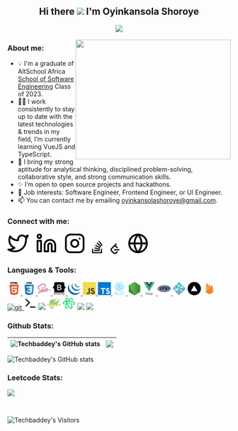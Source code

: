 <h2 align="center">Hi there <img src="https://media.giphy.com/media/hvRJCLFzcasrR4ia7z/giphy.gif" width="25px"></a> I'm Oyinkansola Shoroye </h2>

<p align="center">
  <a href="https://github.com/ghostdev-labs/readme-typing-svg"><img src="https://readme-typing-svg.herokuapp.com/?lines=I%20loveee%20Technology!%20😍;I%20am%20a%20Software%20Developer,%20Technical%20Writer;I%20am%20passionate%20about%20all%20aspects%20of%20Tech.;I%20am%20an%20Entrepreneur.&font=Fira%20Code&center=true&width=550&height=45&color=#3498db&vCenter=true&size=22&pause=1000"></a>
</p>

<img  src="https://user-images.githubusercontent.com/105108549/190127191-945c97b4-f2e8-47fe-b1da-ff678d31c0ed.gif" height="270px" width="350px" align="right" />


### About me:
- 💡 I'm a graduate of AltSchool Africa [School of Software Engineering](https://altschoolafrica.com/schools/engineering) Class of 2023.
- 👨‍💻 I work consistently to stay up to date with the latest technologies & trends in my field, I’m currently learning VueJS and TypeScript.
- 🔭 I bring my strong aptitude for analytical thinking, disciplined problem-solving, collaborative style, and strong communication skills.
- ✨ I’m open to open source projects and hackathons.
- 💼 Job interests: Software Engineer, Frontend Engineer, or UI Engineer.
- 📫 You can contact me by emailing oyinkansolashoroye@gmail.com.


### Connect with me:
[![website](./img/twitter-light.svg)](https://twitter.com/techbaddey)
&nbsp;&nbsp;
[![website](./img/linkedin-light.svg)](https://www.linkedin.com/in/oyinkansola-shoroye)
&nbsp;&nbsp;
[![website](./img/instagram-light.svg)](https://instagram.com/oyinkansola_shoroye)
&nbsp;&nbsp;
<a href="https://stackoverflow.com/users/19193399/oyinkansola-shoroye" target="_blank"><img src="./img/images-removebg-preview.png" width="24px" alt="stackOverflow" /></a>
&nbsp;&nbsp;
<a href="https://leetcode.com/techbaddey/" target="_blank"><img src="./img/leetcode.svg" width="24px" alt="leetCode" /></a>
&nbsp;&nbsp;
[![website](./img/globe-light.svg)](https://oyinkansolashoroye.netlify.app)


### Languages & Tools:

<p align="left"> 
<a href="https://www.w3.org/html/" target="_blank" rel="noreferrer"> <img src="https://raw.githubusercontent.com/devicons/devicon/master/icons/html5/html5-original-wordmark.svg" alt="html5" width="30" /> </a> 
<a href="https://www.w3schools.com/css/" target="_blank" rel="noreferrer"> <img src="https://raw.githubusercontent.com/devicons/devicon/master/icons/css3/css3-original-wordmark.svg" alt="css3" width="30"/> </a>
<a href="https://sass-lang.com" target="_blank" rel="noreferrer"> <img src="https://raw.githubusercontent.com/devicons/devicon/master/icons/sass/sass-original.svg" alt="sass" width="30"/> </a> 
<a href="https://getbootstrap.com" target="_blank" rel="noreferrer"> <img src="https://raw.githubusercontent.com/devicons/devicon/master/icons/bootstrap/bootstrap-plain-wordmark.svg" alt="bootstrap" width="30"/> </a> 
<a href="https://www.jquery.com" target="_blank" rel="noreferrer">  <img src="https://raw.githubusercontent.com/devicons/devicon/master/icons/jquery/jquery-original.svg" alt="jquery" width="30"/> </a> 
<a href="https://developer.mozilla.org/en-US/docs/Web/JavaScript" target="_blank" rel="noreferrer"> <img src="https://raw.githubusercontent.com/devicons/devicon/master/icons/javascript/javascript-original.svg" alt="javascript" width="30"/> </a> 
<a href="https://www.typescriptlang.org/" target="_blank" rel="noreferrer"> <img src="https://raw.githubusercontent.com/devicons/devicon/master/icons/typescript/typescript-original.svg" alt="typescript" width="30"/> </a> 
<a href="https://reactjs.org/" target="_blank" rel="noreferrer"> <img src="https://raw.githubusercontent.com/devicons/devicon/master/icons/react/react-original-wordmark.svg" alt="react" width="30"/> </a> 
<a href="https://nodejs.org/" target="_blank" rel="noreferrer"> <img src="https://raw.githubusercontent.com/devicons/devicon/master/icons/nodejs/nodejs-original.svg" alt="nodejs" width="30"/> </a> 
<a href="https://vuejs.org/" target="_blank" rel="noreferrer"> <img src="https://raw.githubusercontent.com/devicons/devicon/master/icons/vuejs/vuejs-original-wordmark.svg" alt="vuejs" width="30"/> </a> 
<a href="https://www.php.net" target="_blank" rel="noreferrer"> <img src="https://raw.githubusercontent.com/devicons/devicon/master/icons/php/php-original.svg" alt="php" width="30"/> </a> 
<img width="30" src="./img/netlify.jpg" />
<img width="30" src="./img/vercel.png" />
<a href="https://firebase.google.com/" target="_blank" rel="noreferrer"> <img src="https://raw.githubusercontent.com/devicons/devicon/master/icons/firebase/firebase-plain.svg" alt="firebase" width="30"/> </a> 
<a href="https://git-scm.com/" target="_blank" rel="noreferrer"> <img src="https://www.vectorlogo.zone/logos/git-scm/git-scm-icon.svg" alt="git" width="30"/> </a> 
<img width="30" src="./img/terminal-light.svg" />
<img width="30" src="https://user-images.githubusercontent.com/3369400/139448065-39a229ba-4b06-434b-bc67-616e2ed80c8f.png" />
<img width="30" src="./img/notepadplusplus.png" />
<img width="30" src="./img/atom.png" />
<img width="30" src="https://upload.wikimedia.org/wikipedia/en/d/d2/Sublime_Text_3_logo.png">
<img width="30" src="https://upload.wikimedia.org/wikipedia/commons/thumb/9/9a/Visual_Studio_Code_1.35_icon.svg/1024px-Visual_Studio_Code_1.35_icon.svg.png">
</p>      


[twitter]: https://twitter.com/techbaddey
[instagram]: https://instagram.com/oyinkansola_shoroye
[linkedin]: https://linkedin.com/in/oyinkansola-shoroye
[globe]: https://oyinkansolashoroye.netlify.app


### Github Stats:

| <img align="center" src="https://github-readme-stats.vercel.app/api/top-langs/?username=techbaddey&langs_count=8&layout=compact&hide_border=true" alt="Techbaddey's GitHub stats" /> | <img align="center" src="https://github-readme-streak-stats.herokuapp.com/?user=techbaddey&hide_border=true"  /> | 
| ------------- | ------------- |

<p>
<img align="center" style="display: flex; width: 48%;" src="https://github-readme-stats.vercel.app/api?username=techbaddey&show_icons=true&include_all_commits=true" alt="Techbaddey's GitHub stats" /> 
 </p>
  
 ### Leetcode Stats:
 <p>
<a href="https://leetcode.com/techbaddey/"> <img align="center" style="display: flex; width: 50%;" src="https://leetcode.card.workers.dev/techbaddey?&hide_border=true" /> <a/> 
</p>
   
<br/>

![Techbaddey's Visitors](https://komarev.com/ghpvc/?username=techbaddey&color=blue)
